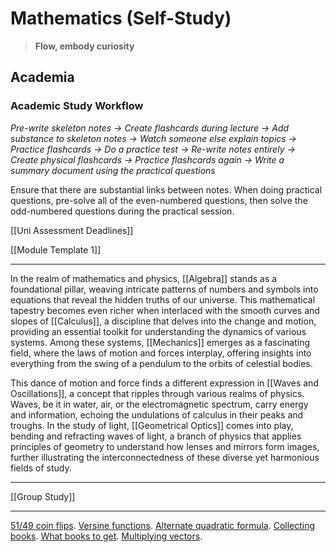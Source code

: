 # Mathematics (Self-Study)

>**Flow, embody curiosity**

## Academia

### Academic Study Workflow

*Pre-write skeleton notes -> Create flashcards during lecture -> Add substance to skeleton notes -> Watch someone else explain topics -> Practice flashcards -> Do a practice test -> Re-write notes entirely -> Create physical flashcards -> Practice flashcards again -> Write a summary document using the practical questions*

Ensure that there are substantial links between notes. When doing practical questions, pre-solve all of the even-numbered questions, then solve the odd-numbered questions during the practical session.

[[Uni Assessment Deadlines]]

[[Module Template 1]]

---

In the realm of mathematics and physics, [[Algebra]] stands as a foundational pillar, weaving intricate patterns of numbers and symbols into equations that reveal the hidden truths of our universe. This mathematical tapestry becomes even richer when interlaced with the smooth curves and slopes of [[Calculus]], a discipline that delves into the change and motion, providing an essential toolkit for understanding the dynamics of various systems. Among these systems, [[Mechanics]] emerges as a fascinating field, where the laws of motion and forces interplay, offering insights into everything from the swing of a pendulum to the orbits of celestial bodies.

This dance of motion and force finds a different expression in [[Waves and Oscillations]], a concept that ripples through various realms of physics. Waves, be it in water, air, or the electromagnetic spectrum, carry energy and information, echoing the undulations of calculus in their peaks and troughs. In the study of light, [[Geometrical Optics]] comes into play, bending and refracting waves of light, a branch of physics that applies principles of geometry to understand how lenses and mirrors form images, further illustrating the interconnectedness of these diverse yet harmonious fields of study.

---

[[Group Study]]

___

[51/49 coin flips](https://www.youtube.com/watch?v=9VwOn5x7VAs). [Versine functions](https://en.wikipedia.org/wiki/Versine#:~:text=The%20versine%20or%20versed%20sine,notably%20the%20coversine%20and%20haversine.). [Alternate quadratic formula](https://www.youtube.com/watch?v=7gJdMEIBGSg). [Collecting books](https://www.youtube.com/watch?v=vX9ouuk6Myc). [What books to get](https://www.youtube.com/watch?v=-mfaMbraEkU). [Multiplying vectors](https://www.youtube.com/watch?v=htYh-Tq7ZBI).